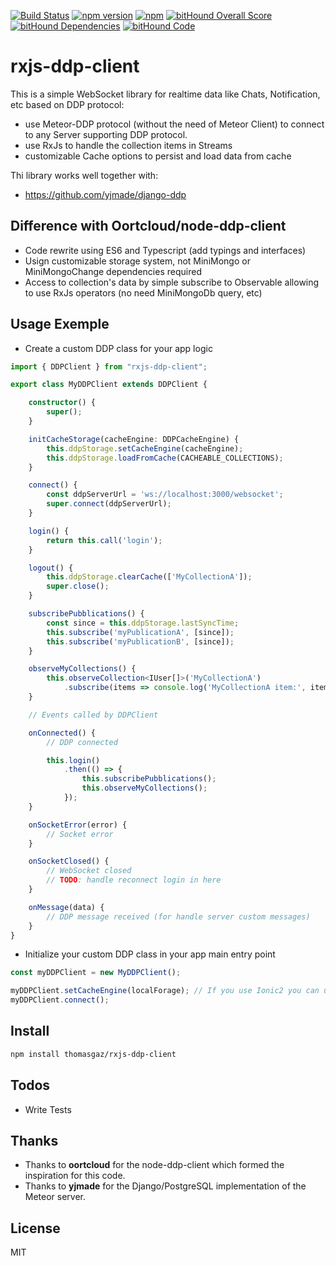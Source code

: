 [![Build Status](https://travis-ci.org/thomasgazzoni/rxjs-ddp-client.svg?branch=master)](https://travis-ci.org/thomasgazzoni/rxjs-ddp-client)
[![npm version](https://badge.fury.io/js/rxjs-ddp-client.svg)](https://badge.fury.io/js/rxjs-ddp-client)
[![npm](https://img.shields.io/npm/dm/rxjs-ddp-client.svg)](https://www.npmjs.com/package/rxjs-ddp-client)
[![bitHound Overall Score](https://www.bithound.io/github/thomasgazzoni/rxjs-ddp-client/badges/score.svg)](https://www.bithound.io/github/thomasgazzoni/rxjs-ddp-client)
[![bitHound Dependencies](https://www.bithound.io/github/thomasgazzoni/rxjs-ddp-client/badges/dependencies.svg)](https://www.bithound.io/github/thomasgazzoni/rxjs-ddp-client/master/dependencies/npm)
[![bitHound Code](https://www.bithound.io/github/thomasgazzoni/rxjs-ddp-client/badges/code.svg)](https://www.bithound.io/github/thomasgazzoni/rxjs-ddp-client)

# rxjs-ddp-client
This is a simple WebSocket library for realtime data like Chats, Notification, etc based on DDP protocol:
 - use Meteor-DDP protocol (without the need of Meteor Client) to connect to any Server supporting DDP protocol.
 - use RxJs to handle the collection items in Streams
 - customizable Cache options to persist and load data from cache

Thi library works well together with:
 - https://github.com/yjmade/django-ddp

## Difference with Oortcloud/node-ddp-client
 - Code rewrite using ES6 and Typescript (add typings and interfaces)
 - Usign customizable storage system, not MiniMongo or MiniMongoChange dependencies required
 - Access to collection's data by simple subscribe to Observable allowing to use RxJs operators (no need MiniMongoDb query, etc)

## Usage Exemple

 - Create a custom DDP class for your app logic

```Typescript
import { DDPClient } from "rxjs-ddp-client";

export class MyDDPClient extends DDPClient {

    constructor() {
        super();
    }

    initCacheStorage(cacheEngine: DDPCacheEngine) {
        this.ddpStorage.setCacheEngine(cacheEngine);
        this.ddpStorage.loadFromCache(CACHEABLE_COLLECTIONS);
    }

    connect() {
        const ddpServerUrl = 'ws://localhost:3000/websocket';
        super.connect(ddpServerUrl);
    }

    login() {
        return this.call('login');
    }

    logout() {
        this.ddpStorage.clearCache(['MyCollectionA']);
        super.close();
    }

    subscribePubblications() {
        const since = this.ddpStorage.lastSyncTime;
        this.subscribe('myPublicationA', [since]);
        this.subscribe('myPublicationB', [since]);
    }

    observeMyCollections() {
        this.observeCollection<IUser[]>('MyCollectionA')
            .subscribe(items => console.log('MyCollectionA item:', item));
    }

    // Events called by DDPClient

    onConnected() {
        // DDP connected

        this.login()
            .then(() => {
                this.subscribePubblications();
                this.observeMyCollections();
            });
    }

    onSocketError(error) {
        // Socket error
    }

    onSocketClosed() {
        // WebSocket closed
        // TODO: handle reconnect login in here
    }

    onMessage(data) {
        // DDP message received (for handle server custom messages)
    }
}
```

 - Initialize your custom DDP class in your app main entry point

```Typescript
const myDDPClient = new MyDDPClient();

myDDPClient.setCacheEngine(localForage); // If you use Ionic2 you can use Storage straight away ( import { Storage } from 'ionic-storage'; )
myDDPClient.connect();
```

## Install

```sh
npm install thomasgaz/rxjs-ddp-client
```

## Todos
 - Write Tests

## Thanks
 - Thanks to **oortcloud** for the node-ddp-client which formed the inspiration for this code.
 - Thanks to **yjmade** for the Django/PostgreSQL implementation of the Meteor server.

License
----

MIT

[//]: # (These are reference links used in the body of this note and get stripped out when the markdown processor does its job. There is no need to format nicely because it shouldn't be seen. Thanks SO - http://stackoverflow.com/questions/4823468/store-comments-in-markdown-syntax)

   [Typecript]: <http://typscriptlang.org>
